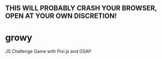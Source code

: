 ## THIS WILL PROBABLY CRASH YOUR BROWSER, OPEN AT YOUR OWN DISCRETION!
# growy
JS Challenge Game with Pixi.js and GSAP
